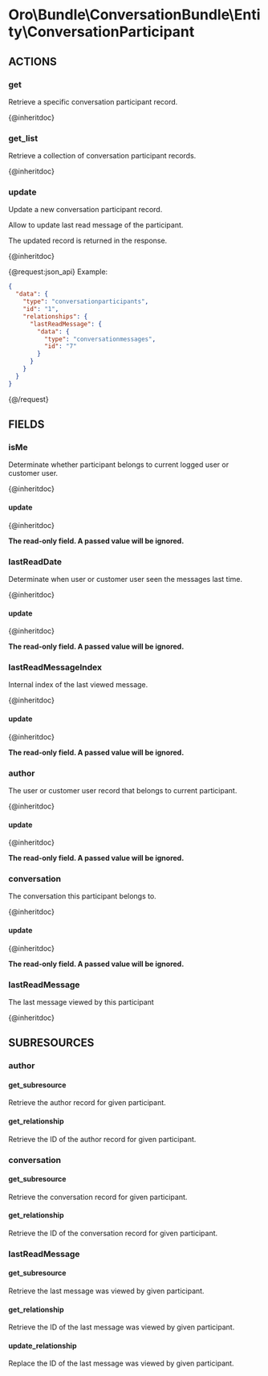 # Oro\Bundle\ConversationBundle\Entity\ConversationParticipant

## ACTIONS

### get

Retrieve a specific conversation participant record.

{@inheritdoc}

### get_list

Retrieve a collection of conversation participant records.

{@inheritdoc}

### update

Update a new conversation participant record.

Allow to update last read message of the participant.

The updated record is returned in the response.

{@inheritdoc}

{@request:json_api}
Example:

```JSON
{
  "data": {
    "type": "conversationparticipants",
    "id": "1",
    "relationships": {
      "lastReadMessage": {
        "data": {
          "type": "conversationmessages",
          "id": "7"
        }
      }
    }
  }
}
```
{@/request}

## FIELDS

### isMe

Determinate whether participant belongs to current logged user or customer user. 

{@inheritdoc}

#### update

{@inheritdoc}

**The read-only field. A passed value will be ignored.**

### lastReadDate

Determinate when user or customer user seen the messages last time.

{@inheritdoc}

#### update

{@inheritdoc}

**The read-only field. A passed value will be ignored.**

### lastReadMessageIndex

Internal index of the last viewed message.

{@inheritdoc}

#### update

{@inheritdoc}

**The read-only field. A passed value will be ignored.**

### author

The user or customer user record that belongs to current participant.

{@inheritdoc}

#### update

{@inheritdoc}

**The read-only field. A passed value will be ignored.**

### conversation

The conversation this participant belongs to.

{@inheritdoc}

#### update

{@inheritdoc}

**The read-only field. A passed value will be ignored.**

### lastReadMessage

The last message viewed by this participant

{@inheritdoc}

## SUBRESOURCES

### author

#### get_subresource

Retrieve the author record for given participant.

#### get_relationship

Retrieve the ID of the author record for given participant.

### conversation

#### get_subresource

Retrieve the conversation record for given participant.

#### get_relationship

Retrieve the ID of the conversation record for given participant.

### lastReadMessage

#### get_subresource

Retrieve the last message was viewed by given participant.

#### get_relationship

Retrieve the ID of the last message was viewed by given participant.

#### update_relationship

Replace the ID of the last message was viewed by given participant.

